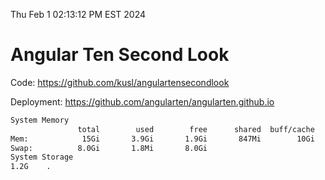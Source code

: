 Thu Feb  1 02:13:12 PM EST 2024

# Angular Ten Second Look

Code: https://github.com/kusl/angulartensecondlook

Deployment: https://github.com/angularten/angularten.github.io

```bash
System Memory
               total        used        free      shared  buff/cache   available
Mem:            15Gi       3.9Gi       1.9Gi       847Mi        10Gi        11Gi
Swap:          8.0Gi       1.8Mi       8.0Gi
System Storage
1.2G	.
```
```bash

